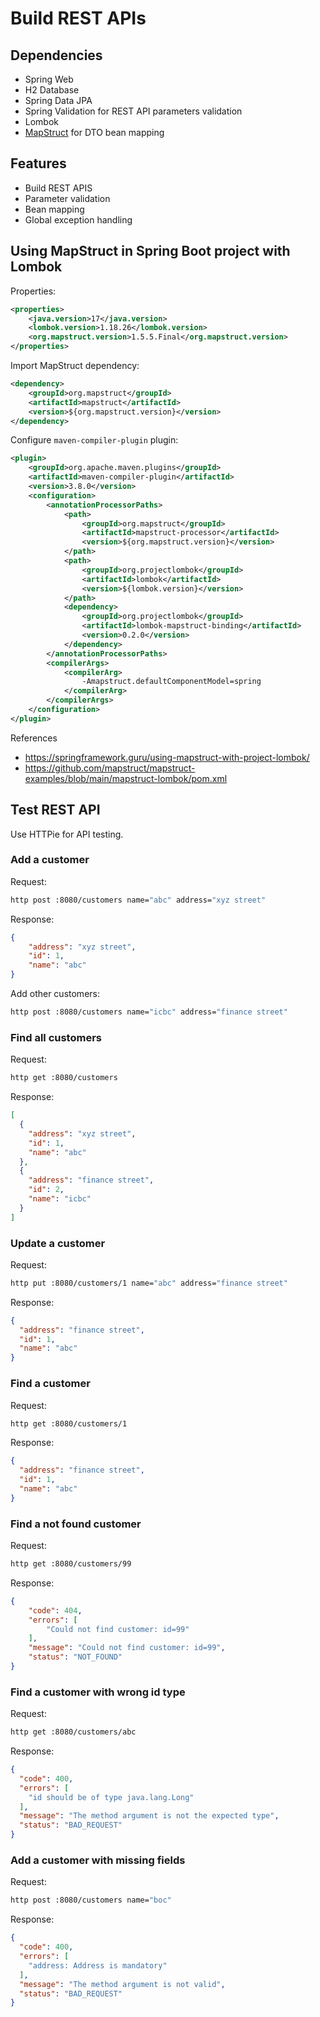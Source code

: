 # Build REST APIs

## Dependencies

- Spring Web
- H2 Database
- Spring Data JPA
- Spring Validation for REST API parameters validation
- Lombok
- [MapStruct](https://mapstruct.org/) for DTO bean mapping

## Features

- Build REST APIS
- Parameter validation
- Bean mapping
- Global exception handling

## Using MapStruct in Spring Boot project with Lombok

Properties:

```xml
<properties>
    <java.version>17</java.version>
    <lombok.version>1.18.26</lombok.version>
    <org.mapstruct.version>1.5.5.Final</org.mapstruct.version>
</properties>
```

Import MapStruct dependency:

```xml
<dependency>
    <groupId>org.mapstruct</groupId>
    <artifactId>mapstruct</artifactId>
    <version>${org.mapstruct.version}</version>
</dependency>
```

Configure `maven-compiler-plugin` plugin:

```xml
<plugin>
    <groupId>org.apache.maven.plugins</groupId>
    <artifactId>maven-compiler-plugin</artifactId>
    <version>3.8.0</version>
    <configuration>
        <annotationProcessorPaths>
            <path>
                <groupId>org.mapstruct</groupId>
                <artifactId>mapstruct-processor</artifactId>
                <version>${org.mapstruct.version}</version>
            </path>
            <path>
                <groupId>org.projectlombok</groupId>
                <artifactId>lombok</artifactId>
                <version>${lombok.version}</version>
            </path>
            <dependency>
                <groupId>org.projectlombok</groupId>
                <artifactId>lombok-mapstruct-binding</artifactId>
                <version>0.2.0</version>
            </dependency>
        </annotationProcessorPaths>
        <compilerArgs>
            <compilerArg>
                -Amapstruct.defaultComponentModel=spring
            </compilerArg>
        </compilerArgs>
    </configuration>
</plugin>
```


References
- https://springframework.guru/using-mapstruct-with-project-lombok/
- https://github.com/mapstruct/mapstruct-examples/blob/main/mapstruct-lombok/pom.xml

## Test REST API

Use HTTPie for API testing.

### Add a customer

Request:
```bash
http post :8080/customers name="abc" address="xyz street"
```

Response:
```json
{
    "address": "xyz street",
    "id": 1,
    "name": "abc"
}
```

Add other customers:
```bash
http post :8080/customers name="icbc" address="finance street"
```

### Find all customers

Request:
```bash
http get :8080/customers
```

Response:
```json
[
  {
    "address": "xyz street",
    "id": 1,
    "name": "abc"
  },
  {
    "address": "finance street",
    "id": 2,
    "name": "icbc"
  }
]
```

### Update a customer

Request:
```bash
http put :8080/customers/1 name="abc" address="finance street"
```

Response:
```json
{
  "address": "finance street",
  "id": 1,
  "name": "abc"
}
```

### Find a customer

Request:
```bash
http get :8080/customers/1
```

Response:
```json
{
  "address": "finance street",
  "id": 1,
  "name": "abc"
}
```

### Find a not found customer

Request:
```bash
http get :8080/customers/99
```
Response:
```json
{
    "code": 404,
    "errors": [
        "Could not find customer: id=99"
    ],
    "message": "Could not find customer: id=99",
    "status": "NOT_FOUND"
}
```

### Find a customer with wrong id type

Request:
```bash
http get :8080/customers/abc
```
Response:
```json
{
  "code": 400,
  "errors": [
    "id should be of type java.lang.Long"
  ],
  "message": "The method argument is not the expected type",
  "status": "BAD_REQUEST"
}
```


### Add a customer with missing fields

Request:
```bash
http post :8080/customers name="boc"
```
Response:
```json
{
  "code": 400,
  "errors": [
    "address: Address is mandatory"
  ],
  "message": "The method argument is not valid",
  "status": "BAD_REQUEST"
}
```
